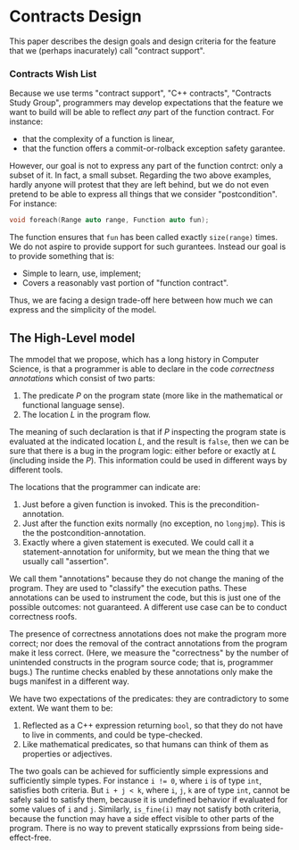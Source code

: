 Contracts Design
================

This paper describes the design goals and design criteria for the feature that we (perhaps inacurately) call "contract support".  

### Contracts Wish List

Because we use terms "contract support", "C++ contracts", "Contracts Study Group", programmers may develop expectations that the feature we want to build will be able to reflect *any* part of the function contract. For instance:

  * that the complexity of a function is linear,
  * that the function offers a commit-or-rolback exception safety garantee.

However, our goal is not to express any part of the function contrct: only a subset of it. In fact, a small subset. Regarding the two above examples, hardly anyone will protest that they are left behind, but we do not even pretend to be able to express all things that we consider "postcondition". For instance:

```c++
void foreach(Range auto range, Function auto fun);
```

The function ensures that `fun` has been called exactly `size(range)` times. We do not aspire to provide support for such gurantees. Instead our goal is to provide something that is:

  * Simple to learn, use, implement;
  * Covers a reasonably vast portion of "function contract".

Thus, we are facing a design trade-off here between how much we can express and the simplicity of the model.



The High-Level model
--------------------

The mmodel that we propose, which has a long history in Computer Science, is that a programmer is able to declare in the code
*correctness annotations* which consist of two parts:

  1. The predicate *P* on the program state (more like in the mathematical or functional language sense).
  2. The location *L* in the program flow. 

The meaning of such declaration is that if *P* inspecting the program state is evaluated at the indicated location *L*, and the result is `false`,
then we can be sure that there is a bug in the program logic: either before or exactly at *L* (including inside the *P*). This information could be used in different ways by different tools.

The locations that the programmer can indicate are:

  1. Just before a given function is invoked. This is the precondition-annotation.
  2. Just after the function exits normally (no exception, no `longjmp`). This is the the postcondition-annotation.
  3. Exactly where a given statement is executed. We could call it a statement-annotation for uniformity, but we mean the thing that we usually call "assertion".

We call them "annotations" because they do not change the maning of the program. They are used to "classify" the execution paths. 
These annotations can be used to instrument the code, but this is just one of the possible outcomes: not guaranteed. 
A different use case can be to conduct correctness roofs.

The presence of correctness annotations does not make the program more correct; nor does the removal of the contract annotations from the program make it less correct. (Here, we measure the "correctness" by the number of unintended constructs in the program source code; that is, programmer bugs.) The runtime checks enabled by these annotations only make the bugs manifest in a different way.

We have two expectations of the predicates: they are contradictory to some extent. We want them to be:

  1. Reflected as a C++ expression returning `bool`, so that they do not have to live in comments, and could be type-checked.
  2. Like mathematical predicates, so that humans can think of them as properties or adjectives.

The two goals can be achieved for sufficiently simple expressions and sufficiently simple types. For instance `i != 0`, where `i` is of type `int`, satisfies both criteria. But `i + j < k`, where `i`, `j`, `k` are of type `int`, cannot be safely said to satisfy them, because it is undefined behavior if evaluated for some values of `i` and `j`. Similarly, `is_fine(i)` may not satisfy both criteria, because the function may have a side effect visible to other parts of the program. There is no way to prevent statically exprssions from being side-effect-free.

